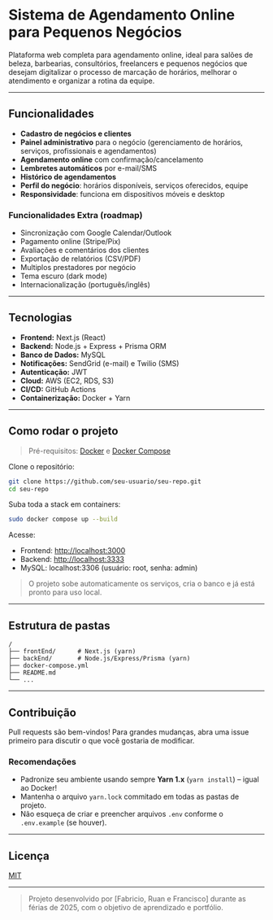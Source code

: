 # Sistema de Agendamento Online para Pequenos Negócios

Plataforma web completa para agendamento online, ideal para salões de beleza, barbearias, consultórios, freelancers e pequenos negócios que desejam digitalizar o processo de marcação de horários, melhorar o atendimento e organizar a rotina da equipe.

---

## Funcionalidades

- **Cadastro de negócios e clientes**
- **Painel administrativo** para o negócio (gerenciamento de horários, serviços, profissionais e agendamentos)
- **Agendamento online** com confirmação/cancelamento
- **Lembretes automáticos** por e-mail/SMS
- **Histórico de agendamentos**
- **Perfil do negócio**: horários disponíveis, serviços oferecidos, equipe
- **Responsividade**: funciona em dispositivos móveis e desktop

### Funcionalidades Extra (roadmap)

- Sincronização com Google Calendar/Outlook
- Pagamento online (Stripe/Pix)
- Avaliações e comentários dos clientes
- Exportação de relatórios (CSV/PDF)
- Multiplos prestadores por negócio
- Tema escuro (dark mode)
- Internacionalização (português/inglês)

---

## Tecnologias

- **Frontend:** Next.js (React)
- **Backend:** Node.js + Express + Prisma ORM
- **Banco de Dados:** MySQL
- **Notificações:** SendGrid (e-mail) e Twilio (SMS)
- **Autenticação:** JWT
- **Cloud:** AWS (EC2, RDS, S3)
- **CI/CD:** GitHub Actions
- **Containerização:** Docker + Yarn

---

## Como rodar o projeto

> Pré-requisitos: [Docker](https://www.docker.com/get-started/) e [Docker Compose](https://docs.docker.com/compose/)

Clone o repositório:
```sh
git clone https://github.com/seu-usuario/seu-repo.git
cd seu-repo
```

Suba toda a stack em containers:
```sh
sudo docker compose up --build
```

Acesse:
- Frontend: [http://localhost:3000](http://localhost:3000)
- Backend: [http://localhost:3333](http://localhost:3333)
- MySQL: localhost:3306 (usuário: root, senha: admin)

> O projeto sobe automaticamente os serviços, cria o banco e já está pronto para uso local.

---

## Estrutura de pastas

```
/
├── frontEnd/      # Next.js (yarn)
├── backEnd/       # Node.js/Express/Prisma (yarn)
├── docker-compose.yml
├── README.md
└── ...
```

---

## Contribuição

Pull requests são bem-vindos! Para grandes mudanças, abra uma issue primeiro para discutir o que você gostaria de modificar.

### Recomendações

- Padronize seu ambiente usando sempre **Yarn 1.x** (`yarn install`) – igual ao Docker!
- Mantenha o arquivo `yarn.lock` commitado em todas as pastas de projeto.
- Não esqueça de criar e preencher arquivos `.env` conforme o `.env.example` (se houver).

---

## Licença

[MIT](LICENSE)

---

> Projeto desenvolvido por [Fabricio, Ruan e Francisco] durante as férias de 2025, com o objetivo de aprendizado e portfólio.
